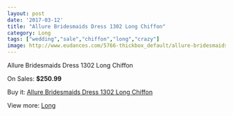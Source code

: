 ```yaml
---
layout: post
date: '2017-03-12'
title: "Allure Bridesmaids Dress 1302 Long Chiffon"
category: Long
tags: ["wedding","sale","chiffon","long","crazy"]
image: http://www.eudances.com/5766-thickbox_default/allure-bridesmaids-dress-1302-long-chiffon.jpg
---
```

Allure Bridesmaids Dress 1302 Long Chiffon

On Sales: **$250.99**
<a href="https://www.eudances.com/en/long/2012-allure-bridesmaids-dress-1302-long-chiffon.html"><amp-img layout="responsive" width="600" height="600" src="//www.eudances.com/5766-thickbox_default/allure-bridesmaids-dress-1302-long-chiffon.jpg" alt="Allure Bridesmaids Dress 1302 Long Chiffon 0" /></a>
<a href="https://www.eudances.com/en/long/2012-allure-bridesmaids-dress-1302-long-chiffon.html"><amp-img layout="responsive" width="600" height="600" src="//www.eudances.com/5767-thickbox_default/allure-bridesmaids-dress-1302-long-chiffon.jpg" alt="Allure Bridesmaids Dress 1302 Long Chiffon 1" /></a>

Buy it: [Allure Bridesmaids Dress 1302 Long Chiffon](https://www.eudances.com/en/long/2012-allure-bridesmaids-dress-1302-long-chiffon.html "Allure Bridesmaids Dress 1302 Long Chiffon")

View more: [Long](https://www.eudances.com/en/21-long "Long")